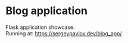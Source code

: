 <h1>Blog application</h1>

Flask application showcase.<br>
Running at: https://sergeypavlov.dev/blog_app/
